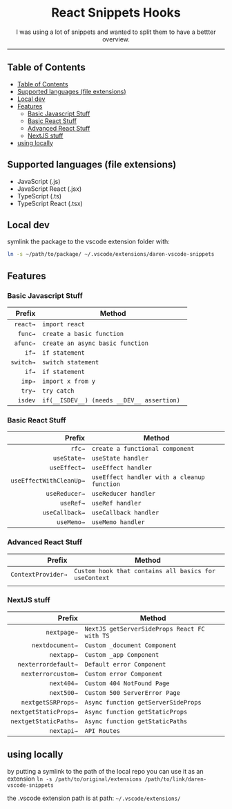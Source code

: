 <div align="center">
<h1>React Snippets Hooks</h1>

<p>I was using a lot of snippets and wanted to split them to have a bettter overview.</p>
</div>

---

## Table of Contents

<!-- START doctoc generated TOC please keep comment here to allow auto update -->
<!-- DON'T EDIT THIS SECTION, INSTEAD RE-RUN doctoc TO UPDATE -->

- [Table of Contents](#table-of-contents)
- [Supported languages (file extensions)](#supported-languages-file-extensions)
- [Local dev](#local-dev)
- [Features](#features)
  - [Basic Javascript Stuff](#basic-javascript-stuff)
  - [Basic React Stuff](#basic-react-stuff)
  - [Advanced React Stuff](#advanced-react-stuff)
  - [NextJS stuff](#nextjs-stuff)
- [using locally](#using-locally)

<!-- END doctoc generated TOC please keep comment here to allow auto update -->

## Supported languages (file extensions)

- JavaScript (.js)
- JavaScript React (.jsx)
- TypeScript (.ts)
- TypeScript React (.tsx)

## Local dev

symlink the package to the vscode extension folder with:

```bash
ln -s ~/path/to/package/ ~/.vscode/extensions/daren-vscode-snippets
```

## Features

### Basic Javascript Stuff

|    Prefix | Method                                     |
| --------: | ------------------------------------------ |
|  `react→` | `import react`                             |
|   `func→` | `create a basic function`                  |
|  `afunc→` | `create an async basic function`           |
|     `if→` | `if statement`                             |
| `switch→` | `switch statement`                         |
|     `if→` | `if statement`                             |
|    `imp→` | `import x from y`                          |
|    `try→` | `try catch`                                |
|   `isdev` | `if(__ISDEV__) (needs __DEV__ assertion) ` |

### Basic React Stuff

|                  Prefix | Method                                      |
| ----------------------: | ------------------------------------------- |
|                  `rfc→` | `create a functional component`             |
|             `useState→` | `useState handler`                          |
|            `useEffect→` | `useEffect handler`                         |
| `useEffectWithCleanUp→` | `useEffect handler with a cleanup function` |
|           `useReducer→` | `useReducer handler`                        |
|               `useRef→` | `useRef handler`                            |
|          `useCallback→` | `useCallback handler`                       |
|              `useMemo→` | `useMemo handler`                           |

### Advanced React Stuff

|             Prefix | Method                                                |
| -----------------: | ----------------------------------------------------- |
| `ContextProvider→` | `Custom hook that contains all basics for useContext` |
|                    |

### NextJS stuff

|                Prefix | Method                                       |
| --------------------: | -------------------------------------------- |
|           `nextpage→` | `NextJS getServerSideProps React FC with TS` |
|       `nextdocument→` | `Custom _document Component`                 |
|            `nextapp→` | `Custom _app Component`                      |
|   `nexterrordefault→` | `Default error Component`                    |
|    `nexterrorcustom→` | `Custom error Component`                     |
|            `next404→` | `Custom 404 NotFound Page`                   |
|            `next500→` | `Custom 500 ServerError Page`                |
|    `nextgetSSRProps→` | `Async function getServerSideProps`          |
| `nextgetStaticProps→` | `Async function getStaticProps`              |
| `nextgetStaticPaths→` | `Async function getStaticPaths`              |
|            `nextapi→` | `API Routes`                                 |

## using locally

by putting a symlink to the path of the local repo you can use it as an
extension
`ln -s /path/to/original/extensions /path/to/link/daren-vscode-snippets`

the .vscode extension path is at path: `~/.vscode/extensions/`
